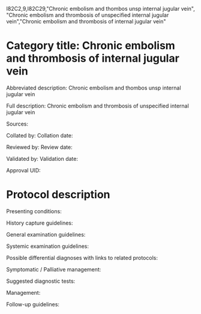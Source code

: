 I82C2,9,I82C29,"Chronic embolism and thombos unsp internal jugular vein", "Chronic embolism and thrombosis of unspecified internal jugular vein","Chronic embolism and thrombosis of internal jugular vein"
# Category title: Chronic embolism and thrombosis of internal jugular vein

Abbreviated description: Chronic embolism and thombos unsp internal jugular vein

Full description: Chronic embolism and thrombosis of unspecified internal jugular vein

Sources:

Collated by:
Collation date:

Reviewed by:
Review date:

Validated by:
Validation date:

Approval UID:

# Protocol description

Presenting conditions:

History capture guidelines:

General examination guidelines:

Systemic examination guidelines:

Possible differential diagnoses with links to related protocols:

Symptomatic / Palliative management:

Suggested diagnostic tests:

Management:

Follow-up guidelines:
